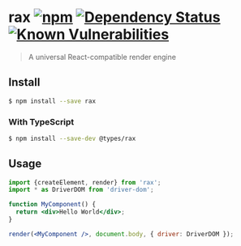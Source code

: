 # rax [![npm](https://img.shields.io/npm/v/rax.svg)](https://www.npmjs.com/package/rax) [![Dependency Status](https://david-dm.org/alibaba/rax.svg?path=packages/rax)](https://david-dm.org/alibaba/rax.svg?path=packages/rax) [![Known Vulnerabilities](https://snyk.io/test/npm/rax/badge.svg)](https://snyk.io/test/npm/rax)

> A universal React-compatible render engine

## Install

```sh
$ npm install --save rax
```

### With TypeScript

```sh
$ npm install --save-dev @types/rax
```

## Usage

```jsx
import {createElement, render} from 'rax';
import * as DriverDOM from 'driver-dom';

function MyComponent() {
  return <div>Hello World</div>;
}

render(<MyComponent />, document.body, { driver: DriverDOM });
```